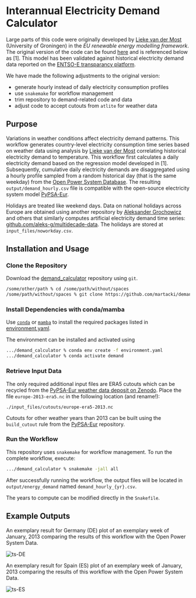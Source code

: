 # Interannual Electricity Demand Calculator

Large parts of this code were originally developed by [Lieke van der
Most](https://github.com/L-vdM) (University of Groningen) in the *EU renewable
energy modelling framework*. The original version of the code can be found
[here](https://github.com/L-vdM/EU-renewable-energy-modelling-framework) and is
referenced below as [1]. This model has been validated against historical
electricity demand data reported on the [ENTSO-E transparancy
platform](https://transparency.entsoe.eu/).

We have made the following adjustments to the original version:

- generate hourly instead of daily electricity consumption profiles
- use `snakemake` for workflow management
- trim repository to demand-related code and data
- adjust code to accept cutouts from `atlite` for weather data

## Purpose

Variations in weather conditions affect electricity demand patterns. This
workflow generates country-level electricity consumption time series based on
weather data using analysis by [Lieke van der Most](https://github.com/L-vdM)
correlating historical electricity demand to temperature. This workflow first
calculates a daily electricity demand based on the regression model developed in
[1]. Subsequently, cumulative daily electricity demands are disaggregated using
a hourly profile sampled from a random historical day (that is the same weekday)
from the [Open Power System
Database](https://data.open-power-system-data.org/time_series/). The resulting
`output/demand_hourly.csv` file is compatible with the open-source electricity
system model [PyPSA-Eur](https://github.com/PyPSA/pypsa-eur).

Holidays are treated like weekend days. Data on national holidays across Europe
are obtained using another repository by [Aleksander
Grochowicz](https://github.com/aleks-g) and others that similarly computes
artificial electricity demand time series:
[github.com/aleks-g/multidecade-data](https://github.com/aleks-g/multidecade-data/blob/v1.0/load%20data/create_artificial_demand.ipynb).
The holidays are stored at `input_files/noworkday.csv`.

## Installation and Usage

### Clone the Repository

Download the [demand_calculator](https://github.com/martacki/demand_calculator)
repository using `git`.

```bash
/some/other/path % cd /some/path/without/spaces
/some/path/without/spaces % git clone https://github.com/martacki/demand_calculator.git
```

### Install Dependencies with conda/mamba

Use [`conda`](https://docs.conda.io/en/latest/miniconda.html) or
[`mamba`](https://github.com/QuantStack/mamba) to install the required packages
listed in
[environment.yaml](https://github.com/martacki/demand_calculator/blob/master/environment.yaml).

The environment can be installed and activated using

```bash
.../demand_calculator % conda env create -f environment.yaml
.../demand_calculator % conda activate demand
```

### Retrieve Input Data

The only required additional input files are ERA5 cutouts which can be recycled
from the [PyPSA-Eur weather data deposit on
Zenodo](https://zenodo.org/record/6382570#.Yx4KN2xByV4). Place the file
`europe-2013-era5.nc` in the following location (and rename!):

```
./input_files/cutouts/europe-era5-2013.nc
```

Cutouts for other weather years than 2013 can be built using the `build_cutout`
rule from the [PyPSA-Eur](https://github.com/PyPSA/pypsa-eur) repository.

### Run the Workflow

This repository uses `snakemake` for workflow management. To run the complete
workflow, execute:

```bash
.../demand_calculator % snakemake -jall all
```

After successfully running the workflow, the output files will be located in
`output/energy_demand` named `demand_hourly_{yr}.csv`.

The years to compute can be modified directly in the `Snakefile`.

## Example Outputs

An exemplary result for Germany (DE) plot of an exemplary week of January, 2013
comparing the results of this workflow with the Open Power System Data.

![ts-DE](https://user-images.githubusercontent.com/53824825/188666599-bff05561-e601-40d0-9e90-51a6eb68455c.png)

An exemplary result for Spain (ES) plot of an exemplary week of January, 2013
comparing the results of this workflow with the Open Power System Data.

![ts-ES](https://user-images.githubusercontent.com/53824825/188666633-9844a3d8-fc60-4940-ad57-eb92b61dd6a6.png)

